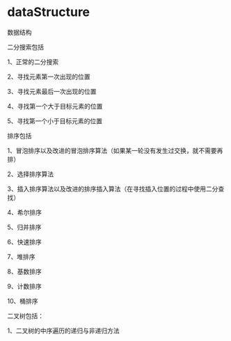 # dataStructure
数据结构

二分搜索包括

1、正常的二分搜索

2、寻找元素第一次出现的位置

3、寻找元素最后一次出现的位置

4、寻找第一个大于目标元素的位置

5、寻找第一个小于目标元素的位置

排序包括

1、冒泡排序以及改进的冒泡排序算法（如果某一轮没有发生过交换，就不需要再排）
       
2、选择排序算法

3、插入排序算法以及改进的排序插入算法（在寻找插入位置的过程中使用二分查找）

4、希尔排序

5、归并排序

6、快速排序

7、堆排序

8、基数排序

9、计数排序

10、桶排序

二叉树包括：

1、二叉树的中序遍历的递归与非递归方法
